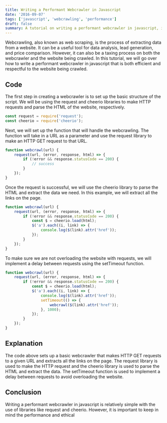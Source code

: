 ```yaml
---
title: Writing a Performant Webcrawler in Javascript
date: '2016-09-07'
tags: ['javascript', 'webcrawling', 'performance']
draft: false
summary: A tutorial on writing a performant webcrawler in javascript, including code examples and explanations.
---
```


Webcrawling, also known as web scraping, is the process of extracting data from a website. It can be a useful tool for data analysis, lead generation, and price comparison. However, it can also be a taxing process on both the webcrawler and the website being crawled. In this tutorial, we will go over how to write a performant webcrawler in javascript that is both efficient and respectful to the website being crawled.


## Code
The first step in creating a webcrawler is to set up the basic structure of the script. We will be using the request and cheerio libraries to make HTTP requests and parse the HTML of the website, respectively.

```javascript
const request = require('request');
const cheerio = require('cheerio');
```
Next, we will set up the function that will handle the webcrawling. The function will take in a URL as a parameter and use the request library to make an HTTP GET request to that URL.

```javascript
function webcrawl(url) {
    request(url, (error, response, html) => {
        if (!error && response.statusCode == 200) {
            // success
        }
    });
}
```
Once the request is successful, we will use the cheerio library to parse the HTML and extract the data we need. In this example, we will extract all the links on the page.

```javascript
function webcrawl(url) {
    request(url, (error, response, html) => {
        if (!error && response.statusCode == 200) {
            const $ = cheerio.load(html);
            $('a').each((i, link) => {
                console.log($(link).attr('href'));
            });
        }
    });
}
```
To make sure we are not overloading the website with requests, we will implement a delay between requests using the setTimeout function.

```javascript
function webcrawl(url) {
    request(url, (error, response, html) => {
        if (!error && response.statusCode == 200) {
            const $ = cheerio.load(html);
            $('a').each((i, link) => {
                console.log($(link).attr('href'));
                setTimeout(() => {
                    webcrawl($(link).attr('href'));
                }, 1000);
            });
        }
    });
}
```
## Explanation
The code above sets up a basic webcrawler that makes HTTP GET requests to a given URL and extracts all the links on the page. The request library is used to make the HTTP request and the cheerio library is used to parse the HTML and extract the data. The setTimeout function is used to implement a delay between requests to avoid overloading the website.

## Conclusion
Writing a performant webcrawler in javascript is relatively simple with the use of libraries like request and cheerio. However, it is important to keep in mind the performance and ethical
